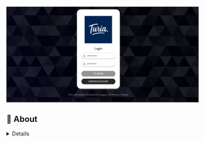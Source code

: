 ![Preview](./screenshots/login.png)

## :page_with_curl: About

<details>

Full stack digital wallet application developed in Next.js and Node.js with TypeScript and built with Docker.

<br />

## :hammer_and_wrench: Stacks

- TypeScript
- React.js
- Next.js
- Node.js
- Express.js
- PortgreSQL
- Docker
- Docker Compose

## :hammer_and_wrench: Installation and execution

<details>

To run this application you need to have **Git**, **Docker**, **Node** and **Docker Compose** installed on your computer. Docker Compose needs to be version **2.5.0** or higher and Node version **16**.

In addition, to run the step-by-step commands below, your operating system must also have a **Bash terminal** installed. If you are using **Linux** or **macOS**, Bash is already installed by default. However, if your system is **Windows**, you may need to do install WSL- windows subsytem for linux

### 1. In the project root directory, run the command below in the terminal to install the dependencies

```sh
npm install
```

### 2. Start the application containers

```sh
npm run compose:up
```

By running the command above, three containers will be started:

- ng_frontend - mapped on the port 3000
- ng_backend - mapped on the port 3001
- ng_db - mapped on the port 3002

They are the front-end, back-end and the database, respectively. After the containers starts, you can enter the <http://localhost:3000> address in your browser to see the application running.

For Loggin in use

Username : kavin
password: admin123

username:xuxameneguel
password:Xuxuxu_xaxaxa_123

To stop the containers, run the command below:

```sh
npm run compose:down
```

<br />
</details>

## :books: API Documentation

<details>

With the application running, access the <http://localhost:3001/docs> address in your browser to see the API documentation implemented with Swagger UI.
<br />

</details>

![API documentation/Documentação da API](./screenshots/api-docs.png)

